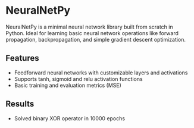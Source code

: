 # NeuralNetPy

NeuralNetPy is a minimal neural network library built from scratch in Python. Ideal for learning basic neural network operations like forward propagation, backpropagation, and simple gradient descent optimization.

## Features

- Feedforward neural networks with customizable layers and activations
- Supports tanh, sigmoid and relu activation functions
- Basic training and evaluation metrics (MSE)

## Results
- Solved binary XOR operator in 10000 epochs
